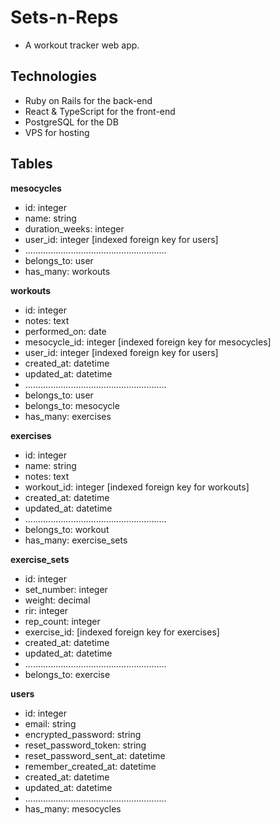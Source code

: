 # Sets-n-Reps

- A workout tracker web app.

## Technologies

- Ruby on Rails for the back-end
- React & TypeScript for the front-end
- PostgreSQL for the DB
- VPS for hosting

## Tables

**mesocycles**
- id: integer
- name: string
- duration_weeks: integer
- user_id: integer [indexed foreign key for users]
- ........................................................
- belongs_to: user
- has_many: workouts

**workouts**
- id: integer
- notes: text
- performed_on: date
- mesocycle_id: integer [indexed foreign key for mesocycles] 
- user_id: integer [indexed foreign key for users]
- created_at: datetime
- updated_at: datetime
- ........................................................
- belongs_to: user 
- belongs_to: mesocycle
- has_many: exercises

**exercises**
- id: integer
- name: string
- notes: text
- workout_id: integer [indexed foreign key for workouts]
- created_at: datetime
- updated_at: datetime
- ........................................................
- belongs_to: workout
- has_many: exercise_sets

**exercise_sets**
- id: integer
- set_number: integer
- weight: decimal
- rir: integer
- rep_count: integer
- exercise_id: [indexed foreign key for exercises]
- created_at: datetime
- updated_at: datetime
- ........................................................
- belongs_to: exercise

**users**
- id: integer
- email: string
- encrypted_password: string
- reset_password_token: string
- reset_password_sent_at: datetime
- remember_created_at: datetime
- created_at: datetime
- updated_at: datetime
- ........................................................
- has_many: mesocycles